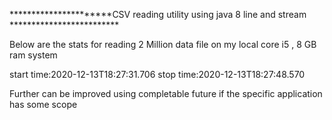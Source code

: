 **********************CSV reading utility using java 8 line and stream *************************

Below are the stats for reading 2 Million data file on my local core i5 , 8 GB ram system

start time:2020-12-13T18:27:31.706
stop time:2020-12-13T18:27:48.570

Further can be improved using completable future if the specific application has some scope
